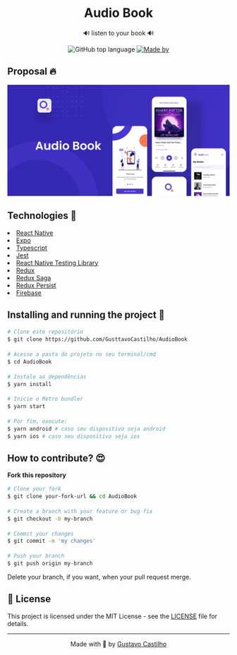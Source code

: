 <div align="center">
    <h1>Audio Book</h1>
    <p>🔊 listen to your book 🔊</p>
    <p>
    <img alt="GitHub top language" src="https://img.shields.io/github/languages/top/GusttavoCastilho/AudioBook?color=%232196F3">
     <a href="https://www.linkedin.com/in/gustavo-castilho-914a621b4/" target="_blank" rel="noopener noreferrer">
      <img alt="Made by" src="https://img.shields.io/badge/made%20by-Gustavo%20Castilho-%232196F3">
    </a>
    </p>
</div>

<h2>Proposal 🔥</h2>
<img src=".github/cover.png" />

<h2>Technologies 🚀</h2>
<li><a href="https://reactnative.dev/">React Native</a></li>
<li><a href="https://expo.dev/">Expo</a></li>
<li><a href="https://www.typescriptlang.org/">Typescript</a></li>
<li><a href="https://jestjs.io/pt-BR/">Jest</a></li>
<li><a href="https://testing-library.com/docs/react-native-testing-library/intro/">React Native Testing Library</a></li>
<li><a href="https://redux.js.org/">Redux</a></li>
<li><a href="https://redux-saga.js.org/">Redux Saga</a></li>
<li><a href="https://github.com/rt2zz/redux-persist">Redux Persist</a></li>
<li><a href="https://firebase.google.com/?hl=pt">Firebase</a></li>

<h2>Installing and running the project 🎲</h2>

```bash
# Clone este repositório
$ git clone https://github.com/GusttavoCastilho/AudioBook

# Acesse a pasta do projeto no seu terminal/cmd
$ cd AudioBook

# Instale as dependências
$ yarn install

# Inicie o Metro bundler
$ yarn start

# Por fim, execute:
$ yarn android # caso seu dispositivo seja android
$ yarn ios # caso seu dispositivo seja ios
```

<h2>How to contribute? 😍</h2>

**Fork this repository**

```bash
# Clone your fork
$ git clone your-fork-url && cd AudioBook

# Create a branch with your feature or bug fix
$ git checkout -b my-branch

# Commit your changes
$ git commit -m 'my changes'

# Push your branch
$ git push origin my-branch
```

Delete your branch, if you want, when your pull request merge.

<h2>📝 License</h2>

This project is licensed under the MIT License - see the [LICENSE](LICENSE) file for details.

<hr>
<p align=center>Made with 💜 by <a href="https://www.linkedin.com/in/gustavo-castilho-914a621b4/">Gustavo Castilho</a><p>
